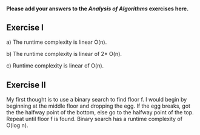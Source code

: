 #### Please add your answers to the ***Analysis of  Algorithms*** exercises here.

## Exercise I

a) The runtime complexity is linear O(n).


b) The runtime complexity is linear of 2* O(n).


c) Runtime complexity is linear of O(n).

## Exercise II

My first thought is to use a binary search to find floor f. I would begin by beginning at the middle floor and dropping the egg. If the egg breaks, got the the halfway point of the bottom, else go to the halfway point of the top. Repeat until floor f is found. Binary search has a runtime complexity of O(log n).
